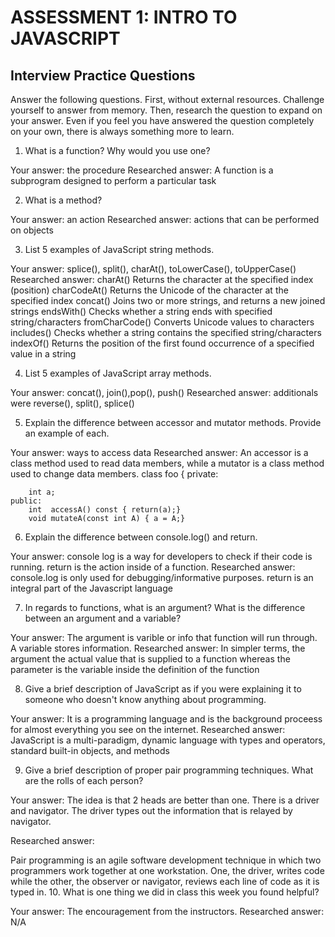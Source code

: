 # ASSESSMENT 1: INTRO TO JAVASCRIPT
## Interview Practice Questions

Answer the following questions. First, without external resources. Challenge yourself to answer from memory. Then, research the question to expand on your answer. Even if you feel you have answered the question completely on your own, there is always something more to learn.   

1. What is a function? Why would you use one?

  Your answer:
the procedure
  Researched answer:
A function is a subprogram designed to perform a particular task

2. What is a method?

  Your answer:
an action
  Researched answer:
actions that can be performed on objects

3. List 5 examples of JavaScript string methods.

  Your answer:
splice(), split(), charAt(), toLowerCase(), toUpperCase()
  Researched answer:
charAt()	Returns the character at the specified index (position)
charCodeAt()	Returns the Unicode of the character at the specified index
concat()	Joins two or more strings, and returns a new joined strings
endsWith()	Checks whether a string ends with specified string/characters
fromCharCode()	Converts Unicode values to characters
includes()	Checks whether a string contains the specified string/characters
indexOf()	Returns the position of the first found occurrence of a specified value in a string

4. List 5 examples of JavaScript array methods.

  Your answer:
concat(), join(),pop(), push()
  Researched answer:
additionals were reverse(), split(), splice()

5. Explain the difference between accessor and mutator methods. Provide an example of each.

  Your answer:
ways to access data
  Researched answer:
An accessor is a class method used to read data members, while a mutator is a class method used to change data members.
class foo
{
    private:

        int a;
    public:
        int  accessA() const { return(a);}
        void mutateA(const int A) { a = A;}

6. Explain the difference between console.log() and return.

  Your answer:
console log  is a way for developers to check if their code is running.  return is the action inside of a function.
  Researched answer:
console.log is only used for debugging/informative purposes. return is an integral part of the Javascript language

7. In regards to functions, what is an argument? What is the difference between an argument and a variable?

  Your answer:
The argument is varible or info that function will run through. A variable stores information.
  Researched answer:
In simpler terms, the argument the actual value that is supplied to a function whereas the parameter is the variable inside the definition of the function

8. Give a brief description of JavaScript as if you were explaining it to someone who doesn't know anything about programming.

  Your answer:
It is a programming language and is the background proceess for almost everything you see on the internet.
  Researched answer:
JavaScript is a multi-paradigm, dynamic language with types and operators, standard built-in objects, and methods

9. Give a brief description of proper pair programming techniques. What are the rolls of each person?

  Your answer:
The idea is that 2 heads are better than one.  There is a driver and navigator.  The driver types out the information that is relayed by navigator.

  Researched answer:

Pair programming is an agile software development technique in which two programmers work together at one workstation. One, the driver, writes code while the other, the observer or navigator, reviews each line of code as it is typed in.
10. What is one thing we did in class this week you found helpful?  

  Your answer:
The encouragement from the instructors.
  Researched answer:
N/A